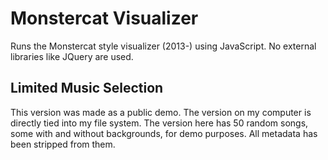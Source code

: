 # Monstercat Visualizer
Runs the Monstercat style visualizer (2013-) using JavaScript. No external libraries like JQuery are used.

## Limited Music Selection
This version was made as a public demo. The version on my computer is directly tied into my file system. The version here has 50 random songs, some with and without backgrounds, for demo purposes. All metadata has been stripped from them.
